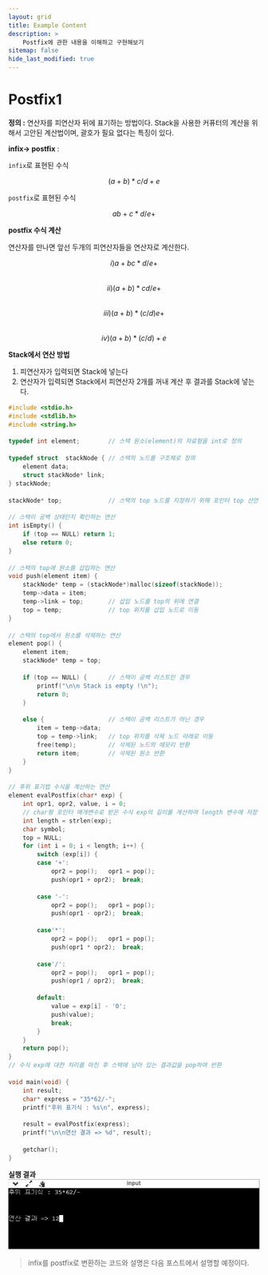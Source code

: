 ```yaml
---
layout: grid
title: Example Content
description: >
	Postfix에 관한 내용을 이해하고 구현해보기
sitemap: false
hide_last_modified: true
---
```




# Postfix1

**정의 :** 연산자를 피연산자 뒤에 표기하는 방법이다. Stack을 사용한 커퓨터의 계산을 위해서 고안된 계산법이며, 괄호가 필요 없다는 특징이 있다.



**infix-> postfix** : 

`infix`로 표현된 수식

$$(a+b) * c / d + e$$





`postfix`로 표현된 수식

$$ab+c*d/e+$$






**postfix 수식 계산**

연산자를 만나면 앞선 두개의 피연산자들을 연산자로 계산한다.

$$i)a+bc*d/e+$$  
$$ii)(a+b)*cd/e+$$  
$$iii)(a+b)*(c/d)e+$$  
$$iv)(a+b)*(c/d)+e$$  



**Stack에서 연산 방법**

1. 피연산자가 입력되면 Stack에 넣는다
2. 연산자가 입력되면 Stack에서 피연산자 2개를 꺼내 계산 후 결과를 Stack에 넣는다.



```c
#include <stdio.h>
#include <stdlib.h>
#include <string.h>

typedef int element;		// 스택 원소(element)의 자료형을 int로 정의 

typedef struct  stackNode {	// 스택의 노드를 구조체로 정의
	element data;
	struct stackNode* link;
} stackNode;

stackNode* top;				// 스택의 top 노드를 지정하기 위해 포인터 top 선언

// 스택이 공백 상태인지 확인하는 연산
int isEmpty() {
	if (top == NULL) return 1;
	else return 0;
}

// 스택의 top에 원소를 삽입하는 연산
void push(element item) {
	stackNode* temp = (stackNode*)malloc(sizeof(stackNode));
	temp->data = item;
	temp->link = top;		// 삽입 노드를 top의 위에 연결
	top = temp;				// top 위치를 삽입 노드로 이동
}

// 스택의 top에서 원소를 삭제하는 연산
element pop() {
	element item;
	stackNode* temp = top;

	if (top == NULL) {		// 스택이 공백 리스트인 경우
		printf("\n\n Stack is empty !\n");
		return 0;
	}

	else {					// 스택이 공백 리스트가 아닌 경우
		item = temp->data;
		top = temp->link;	// top 위치를 삭제 노드 아래로 이동
		free(temp);			// 삭제된 노드의 메모리 반환
		return item;		// 삭제된 원소 반환
	}
}

// 후위 표기법 수식을 계산하는 연산
element evalPostfix(char* exp) {
	int opr1, opr2, value, i = 0;
	// char형 포인터 매개변수로 받은 수식 exp의 길이를 계산하여 length 변수에 저장
	int length = strlen(exp);
	char symbol;
	top = NULL;
	for (int i = 0; i < length; i++) {
		switch (exp[i]) {
		case '+':
			opr2 = pop();	opr1 = pop();
			push(opr1 + opr2);	break;

		case '-':
			opr2 = pop();	opr1 = pop();
			push(opr1 - opr2);	break;

		case'*':
			opr2 = pop();	opr1 = pop();
			push(opr1 * opr2);	break;

		case'/':
			opr2 = pop();	opr1 = pop();
			push(opr1 / opr2);	break;
		
		default:
			value = exp[i] - '0';
			push(value);
			break;
		}
	}
	return pop();
}
// 수식 exp에 대한 처리를 마친 후 스택에 남아 있는 결과값을 pop하여 반환

void main(void) {
	int result;
	char* express = "35*62/-";
	printf("후위 표기식 : %s\n", express);

	result = evalPostfix(express);
	printf("\n\n연산 결과 => %d", result);

	getchar();
}
```



**실행 결과**
![](https://raw.githubusercontent.com/Cycrypto/DataStructure/master/IMG/hw_datastructure2.JPG)



> infix를 postfix로 변환하는 코드와 설명은 다음 포스트에서 설명할 예정이다.

